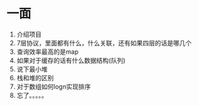 # 一面
1. 介绍项目
2. 7层协议，里面都有什么，什么关联，还有如果四层的话是哪几个
3. 查询效率最高的是map
4. 如果对于缓存的话有什么数据结构(队列)
5. 说下最小堆
6. 栈和堆的区别
7. 对于数组如何logn实现排序
8. 忘了。。。。。
